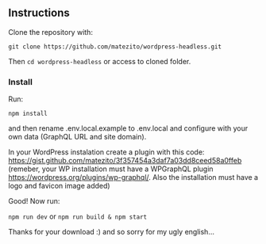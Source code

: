 ## Instructions

Clone the repository with:

``` git clone https://github.com/matezito/wordpress-headless.git ```

Then ``` cd wordpress-headless ``` or access to cloned folder.

### Install

Run:

``` npm install ```

and then rename .env.local.example to .env.local and configure with your own data (GraphQL URL and site domain).

In your WordPress instalation create a plugin with this code: https://gist.github.com/matezito/3f357454a3daf7a03dd8ceed58a0ffeb (remeber, your WP installation must have a WPGraphQL plugin https://wordpress.org/plugins/wp-graphql/. Also the installation must have a logo and favicon image added)

Good! Now run:

``` npm run dev ``` or ``` npm run build & npm start ```

Thanks for your download :) and so sorry for my ugly english...